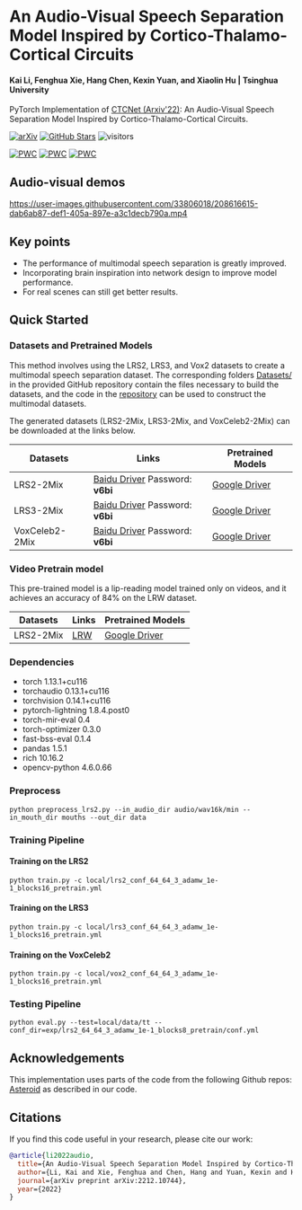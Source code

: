 # An Audio-Visual Speech Separation Model Inspired by Cortico-Thalamo-Cortical Circuits

#### Kai Li, Fenghua Xie, Hang Chen, Kexin Yuan, and Xiaolin Hu | Tsinghua University

PyTorch Implementation of [CTCNet (Arxiv'22)](https://arxiv.org/pdf/2212.10744v1.pdf): An Audio-Visual Speech Separation Model Inspired by Cortico-Thalamo-Cortical Circuits.

[![arXiv](https://img.shields.io/badge/arXiv-Paper-<COLOR>.svg)](https://arxiv.org/abs/2212.10744v1) [![GitHub Stars](https://img.shields.io/github/stars/JusperLee/CTCNet?style=social)](https://github.com/JusperLee/CTCNet) ![visitors](https://visitor-badge.laobi.icu//badge?page_id=JusperLee/CTCNet)

[![PWC](https://img.shields.io/endpoint.svg?url=https://paperswithcode.com/badge/an-audio-visual-speech-separation-model/speech-separation-on-lrs2)](https://paperswithcode.com/sota/speech-separation-on-lrs2?p=an-audio-visual-speech-separation-model) [![PWC](https://img.shields.io/endpoint.svg?url=https://paperswithcode.com/badge/an-audio-visual-speech-separation-model/speech-separation-on-lrs3)](https://paperswithcode.com/sota/speech-separation-on-lrs3?p=an-audio-visual-speech-separation-model) [![PWC](https://img.shields.io/endpoint.svg?url=https://paperswithcode.com/badge/an-audio-visual-speech-separation-model/speech-separation-on-voxceleb2)](https://paperswithcode.com/sota/speech-separation-on-voxceleb2?p=an-audio-visual-speech-separation-model)

## Audio-visual demos

https://user-images.githubusercontent.com/33806018/208616615-dab6ab87-def1-405a-897e-a3c1decb790a.mp4

## Key points

- The performance of multimodal speech separation is greatly improved.
- Incorporating brain inspiration into network design to improve model performance.
- For real scenes can still get better results.

## Quick Started

### Datasets and Pretrained Models 

This method involves using the LRS2, LRS3, and Vox2 datasets to create a multimodal speech separation dataset. The corresponding folders [Datasets/](Datasets/) in the provided GitHub repository contain the files necessary to build the datasets, and the code in the [repository](https://github.com/JusperLee/LRS3-For-Speech-Separation) can be used to construct the multimodal datasets.

The generated datasets (LRS2-2Mix, LRS3-2Mix, and VoxCeleb2-2Mix) can be downloaded at the links below.

| Datasets |  Links  | Pretrained Models  |
| ------------ | ------------ |------------ |
| LRS2-2Mix  | [Baidu Driver](https://pan.baidu.com/s/1FejWqmaYMejOt_8W1TVW4A) Password: **v6bi**  | [Google Driver](https://drive.google.com/file/d/1WtcpYYr8nMiIpJ1epnuGNk2DtiacUXDf/view?usp=sharing)|
| LRS3-2Mix  |  [Baidu Driver](https://pan.baidu.com/s/1FejWqmaYMejOt_8W1TVW4A) Password: **v6bi** |[Google Driver](https://drive.google.com/file/d/19OqNxY1jaO8USM-KnAIJ9B0Rh_Uwh5Ji/view?usp=sharing)|
| VoxCeleb2-2Mix |  [Baidu Driver](https://pan.baidu.com/s/1FejWqmaYMejOt_8W1TVW4A) Password: **v6bi** |[Google Driver](https://drive.google.com/file/d/1jFHC6R51tpqyUd81LYM8Tg45NbbjWkwV/view?usp=sharing) |

### Video Pretrain model

This pre-trained model is a lip-reading model trained only on videos, and it achieves an accuracy of 84% on the LRW dataset.

| Datasets |  Links  | Pretrained Models  |
| ------------ | ------------ |------------ |
| LRS2-2Mix  | [LRW](https://www.robots.ox.ac.uk/~vgg/data/lip_reading/lrw1.html) | [Google Driver](https://drive.google.com/file/d/13-T3nBnf21-lMKrV_XbH6Lf4vK2xU7lS/view?usp=sharing)|

### Dependencies

- torch   1.13.1+cu116
- torchaudio              0.13.1+cu116
- torchvision             0.14.1+cu116
- pytorch-lightning       1.8.4.post0
- torch-mir-eval          0.4
- torch-optimizer         0.3.0
- fast-bss-eval           0.1.4
- pandas                  1.5.1
- rich                    10.16.2
- opencv-python           4.6.0.66

### Preprocess

```shell
python preprocess_lrs2.py --in_audio_dir audio/wav16k/min --in_mouth_dir mouths --out_dir data
```

### Training Pipeline

#### Training on the LRS2
```shell
python train.py -c local/lrs2_conf_64_64_3_adamw_1e-1_blocks16_pretrain.yml
```

#### Training on the LRS3
```shell
python train.py -c local/lrs3_conf_64_64_3_adamw_1e-1_blocks16_pretrain.yml
```

#### Training on the VoxCeleb2
```shell
python train.py -c local/vox2_conf_64_64_3_adamw_1e-1_blocks16_pretrain.yml
```

### Testing Pipeline
```shell
python eval.py --test=local/data/tt --conf_dir=exp/lrs2_64_64_3_adamw_1e-1_blocks8_pretrain/conf.yml
```

## Acknowledgements

This implementation uses parts of the code from the following Github repos: [Asteroid](https://github.com/asteroid-team/asteroid) as described in our code.

## Citations ##
If you find this code useful in your research, please cite our work:
```bib
@article{li2022audio,
  title={An Audio-Visual Speech Separation Model Inspired by Cortico-Thalamo-Cortical Circuits},
  author={Li, Kai and Xie, Fenghua and Chen, Hang and Yuan, Kexin and Hu, Xiaolin},
  journal={arXiv preprint arXiv:2212.10744},
  year={2022}
}
```
